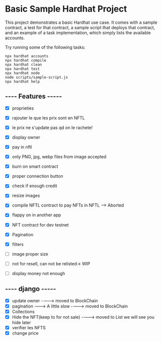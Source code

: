 # Basic Sample Hardhat Project

This project demonstrates a basic Hardhat use case. It comes with a sample contract, a test for that contract, a sample script that deploys that contract, and an example of a task implementation, which simply lists the available accounts.

Try running some of the following tasks:

```shell
npx hardhat accounts
npx hardhat compile
npx hardhat clean
npx hardhat test
npx hardhat node
node scripts/sample-script.js
npx hardhat help
```

## ---- Features -----

- [x] proprieties
- [x] rajouter le que les prix sont en NFTL
- [x] le prix ne s'update pas qd on le rachete!
- [x] display owner 
- [x] pay in nftl
- [x] only PNG, jpg, webp files from image accepted
- [x] burn on smart contract
- [x] proper connection button
- [x] check if enough credit
- [x] resize images
- [x] compile NFTL contract to pay NFTs in NFTL --> Aborted
- [x] flappy on in another app
- [x] NFT contract for dev testnet
- [x] Pagination
- [x] filters
- [ ] image proper size
- [ ] not for resell, can not be relisted-> WIP
- [ ] display money not enough


## ---- django -----

- [x] update owner ----> moved to BlockChain
- [x] pagination ---> A little slow ----> moved to BlockChain
- [x] Collections
- [x] Hide the NFT(keep to for not sale) ----> moved to List we will see you hide later
- [x] verifier les NFTS
- [x] change price